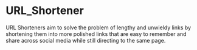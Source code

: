 # URL_Shortener

URL Shorteners aim to solve the problem of lengthy and unwieldy links by shortening them into more polished links that are easy to remember and share across social media while still directing to the same page.
